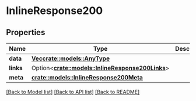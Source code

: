 # InlineResponse200

## Properties

Name | Type | Description | Notes
------------ | ------------- | ------------- | -------------
**data** | [**Vec<crate::models::AnyType>**](AnyType.md) |  | 
**links** | Option<[**crate::models::InlineResponse200Links**](inline_response_200_links.md)> |  | [optional]
**meta** | [**crate::models::InlineResponse200Meta**](inline_response_200_meta.md) |  | 

[[Back to Model list]](../README.md#documentation-for-models) [[Back to API list]](../README.md#documentation-for-api-endpoints) [[Back to README]](../README.md)


